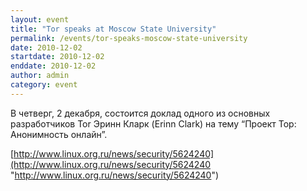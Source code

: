 ```yaml
---
layout: event
title: "Tor speaks at Moscow State University"
permalink: /events/tor-speaks-moscow-state-university
date: 2010-12-02
startdate: 2010-12-02
enddate: 2010-12-02
author: admin
category: event
---
```


В четверг, 2 декабря, состоится доклад одного из основных разработчиков Tor Эринн Кларк (Erinn Clark) на тему “Проект Тор: Анонимность онлайн”.

[http://www.linux.org.ru/news/security/5624240](http://www.linux.org.ru/news/security/5624240 "http://www.linux.org.ru/news/security/5624240")

